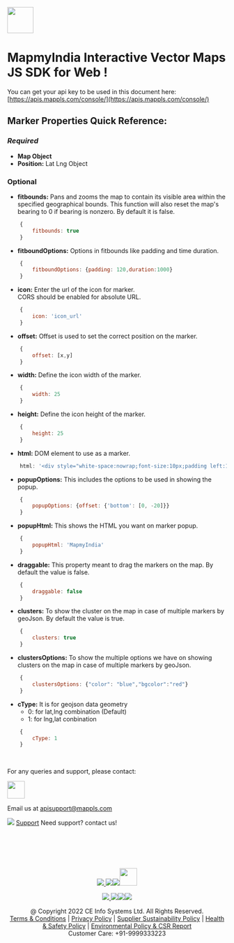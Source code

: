 [<img src="https://about.mappls.com/images/mappls-b-logo.svg" height="60"/> </p>](https://www.mapmyindia.com/api)

# MapmyIndia Interactive Vector Maps JS SDK for Web !

You can get your api key to be used in this document here: [https://apis.mappls.com/console/](https://apis.mappls.com/console/)

## Marker Properties Quick Reference:

### *Required*

- **Map Object**
- **Position:** Lat Lng Object

### Optional

- **fitbounds:** Pans and zooms the map to contain its visible area within the specified geographical bounds. This function will also reset the map's bearing to 0 if bearing is nonzero. By default it is false.

```js
    {
        fitbounds: true
    }
```

- **fitboundOptions:** Options in fitbounds like padding and time duration.

```js
    {
        fitboundOptions: {padding: 120,duration:1000}
    }
```

- **icon:** Enter the url of the icon for marker.<br> CORS should be enabled for absolute URL.

```js
    {
        icon: 'icon_url'
    }
```

- **offset:** Offset is used to set the correct position on the marker.

```js
    {
        offset: [x,y]
    }
```

- **width:** Define the icon width of the marker.

```js
    {
        width: 25
    }
```

- **height:** Define the icon height of the marker.

```js
    {
        height: 25
    }
```

- **html:** DOM element to use as a marker.

```js
    html: '<div style="white-space:nowrap;font-size:10px;padding left:15px;color:#fff">Hello World</div>'
```

- **popupOptions:** This includes the options to be used in showing the popup.

```js
    {
        popupOptions: {offset: {'bottom': [0, -20]}}
    }
```

- **popupHtml:** This shows the HTML you want on marker popup.

```js
    {
        popupHtml: 'MapmyIndia'
    }
```

- **draggable:** This property meant to drag the markers on the map. By default the value is false.

```js
    {
        draggable: false
    }
```

- **clusters:** To show the cluster on the map in case of multiple markers by geoJson. By default the value is true.

```js
    {
        clusters: true
    }
```

- **clustersOptions:** To show the multiple options we have on showing clusters on the map in case of multiple markers by geoJson.

```js
    {
        clustersOptions: {"color": "blue","bgcolor":"red"}
    }
```

- **cType:** It is for geojson data geometry<br>
    - 0: for lat,lng combination (Default)<br>
    - 1: for lng,lat conbination

```js
    {
        cType: 1
    }
```


<br>

For any queries and support, please contact: 

[<img src="https://about.mappls.com/images/mappls-logo.svg" height="40"/> </p>](https://about.mappls.com/api/)
Email us at [apisupport@mappls.com](mailto:apisupport@mappls.com)


![](https://www.mapmyindia.com/api/img/icons/support.png)
[Support](https://about.mappls.com/contact/)
Need support? contact us!

<br></br>
<br></br>

[<p align="center"> <img src="https://www.mapmyindia.com/api/img/icons/stack-overflow.png"/> ](https://stackoverflow.com/questions/tagged/mappls-api)[![](https://www.mapmyindia.com/api/img/icons/blog.png)](https://about.mappls.com/blog/)[![](https://www.mapmyindia.com/api/img/icons/gethub.png)](https://github.com/Mappls-api)[<img src="https://mmi-api-team.s3.ap-south-1.amazonaws.com/API-Team/npm-logo.one-third%5B1%5D.png" height="40"/> </p>](https://www.npmjs.com/org/mapmyindia) 



[<p align="center"> <img src="https://www.mapmyindia.com/june-newsletter/icon4.png"/> ](https://www.facebook.com/Mapplsofficial)[![](https://www.mapmyindia.com/june-newsletter/icon2.png)](https://twitter.com/mappls)[![](https://www.mapmyindia.com/newsletter/2017/aug/llinkedin.png)](https://www.linkedin.com/company/mappls/)[![](https://www.mapmyindia.com/june-newsletter/icon3.png)](https://www.youtube.com/channel/UCAWvWsh-dZLLeUU7_J9HiOA)




<div align="center">@ Copyright 2022 CE Info Systems Ltd. All Rights Reserved.</div>

<div align="center"> <a href="https://about.mappls.com/api/terms-&-conditions">Terms & Conditions</a> | <a href="https://about.mappls.com/about/privacy-policy">Privacy Policy</a> | <a href="https://about.mappls.com/pdf/mapmyIndia-sustainability-policy-healt-labour-rules-supplir-sustainability.pdf">Supplier Sustainability Policy</a> | <a href="https://about.mappls.com/pdf/Health-Safety-Management.pdf">Health & Safety Policy</a> | <a href="https://about.mappls.com/pdf/Environment-Sustainability-Policy-CSR-Report.pdf">Environmental Policy & CSR Report</a>

<div align="center">Customer Care: +91-9999333223</div>